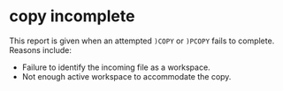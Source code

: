 




<h1 class="heading"><span class="name">copy incomplete</span></h1>

This report is given when an attempted `)COPY` or `)PCOPY` fails to complete.  Reasons include:

- Failure to identify the incoming file as a workspace.
- Not enough active workspace to accommodate the copy.


